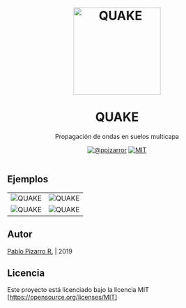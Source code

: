 <h1 align="center">
  <img alt="QUAKE" src="https://res.ppizarror.com/other/matlab.png" width="200px" height="200px" />
  <br /><br />
  QUAKE</h1>
<p align="center">Propagación de ondas en suelos multicapa</p>
<div align="center"><a href="https://ppizarror.com"><img alt="@ppizarror" src="https://res.ppizarror.com/badges/autor.svg" /></a>
<a href="https://opensource.org/licenses/MIT"><img alt="MIT" src="https://res.ppizarror.com/badges/licenciamit.svg" /></a>
</div><br />

## Ejemplos

|  |  |
|:---:|:---:|
| ![QUAKE](https://res.ppizarror.com/images/quake/quake1.png)  | ![QUAKE](https://res.ppizarror.com/images/quake/quake2.png) |
| ![QUAKE](https://res.ppizarror.com/images/quake/quake3.png)  | ![QUAKE](https://res.ppizarror.com/images/quake/quake4.png) |

## Autor

[Pablo Pizarro R.](https://ppizarror.com) | 2019

## Licencia

Este proyecto está licenciado bajo la licencia MIT [https://opensource.org/licenses/MIT]
